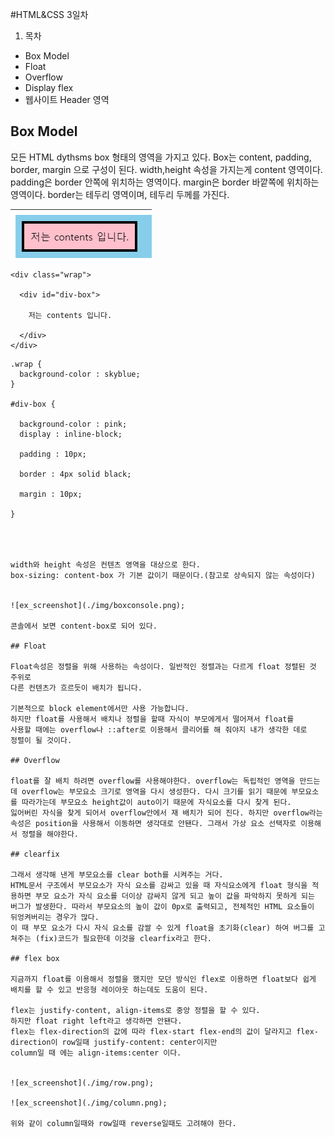 #HTML&CSS 3일차

1. 목차
  - Box Model
  - Float
  - Overflow
  - Display flex
  - 웹사이트 Header 영역

## Box Model

모든 HTML dythsms box 형태의 영역을 가지고 있다.
Box는 content, padding, border, margin 으로 구성이 된다.
width,height 속성을 가지는게 content 영역이다.
padding은 border 안쪽에 위치하는 영역이다.
margin은 border 바깥쪽에 위치하는 영역이다.
border는 테두리 영역이며, 테두리 두께를 가진다.


![ex_screenshot](./img/boxmodel.png)

```
<div class="wrap">

  <div id="div-box">

    저는 contents 입니다.

  </div>
</div>
```
```
.wrap {
  background-color : skyblue;
}

#div-box {
  
  background-color : pink;
  display : inline-block;
  
  padding : 10px;
  
  border : 4px solid black;
  
  margin : 10px;
  
}




width와 height 속성은 컨텐츠 영역을 대상으로 한다.
box-sizing: content-box 가 기본 값이기 때문이다.(참고로 상속되지 않는 속성이다)


![ex_screenshot](./img/boxconsole.png);

콘솔에서 보면 content-box로 되어 있다.

## Float

Float속성은 정렬을 위해 사용하는 속성이다. 일반적인 정렬과는 다르게 float 정렬된 것 주위로 
다른 컨텐츠가 흐르듯이 배치가 됩니다.

기본적으로 block element에서만 사용 가능합니다.
하지만 float를 사용해서 배치나 정렬을 할때 자식이 부모에게서 떨어져서 float를 
사용할 때에는 overflow나 ::after로 이용해서 클리어를 해 줘야지 내가 생각한 데로
정렬이 될 것이다.

## Overflow

float를 잘 배치 하려면 overflow를 사용해야한다. overflow는 독립적인 영역을 만드는데 overflow는 부모요소 크기로 영역을 다시 생성한다. 다시 크기를 읽기 때문에 부모요소를 따라가는데 부모요소 height값이 auto이기 때문에 자식요소를 다시 찾게 된다. 
잃어버린 자식을 찾게 되어서 overflow안에서 재 배치가 되어 진다. 하지만 overflow라는 속성은 position을 사용해서 이동하면 생각대로 안됀다. 그래서 가상 요소 선택자로 이용해서 정렬을 해야한다.

## clearfix

그래서 생각해 낸게 부모요소를 clear both를 시켜주는 거다. 
HTML문서 구조에서 부모요소가 자식 요소를 감싸고 있을 때 자식요소에게 float 형식을 적용하면 부모 요소가 자식 요소를 더이상 감싸지 않게 되고 높이 값을 파악하지 못하게 되는 버그가 발생한다. 따라서 부모요소의 높이 값이 0px로 출력되고, 전체적인 HTML 요소들이 뒤엉켜버리는 경우가 많다. 
이 때 부모 요소가 다시 자식 요소를 감쌀 수 있게 float을 초기화(clear) 하여 버그를 고쳐주는 (fix)코드가 필요한데 이것을 clearfix라고 한다.

## flex box

지금까지 float를 이용해서 정렬을 했지만 모던 방식인 flex로 이용하면 float보다 쉽게 배치를 할 수 있고 반응형 레이아웃 하는데도 도움이 된다.

flex는 justify-content, align-items로 중앙 정렬을 할 수 있다. 
하지만 float right left라고 생각하면 안됀다.
flex는 flex-direction의 값에 따라 flex-start flex-end의 값이 달라지고 flex-direction이 row일때 justify-content: center이지만
column일 때 에는 align-items:center 이다.


![ex_screenshot](./img/row.png);

![ex_screenshot](./img/column.png);

위와 같이 column일때와 row일때 reverse일때도 고려해야 한다.

